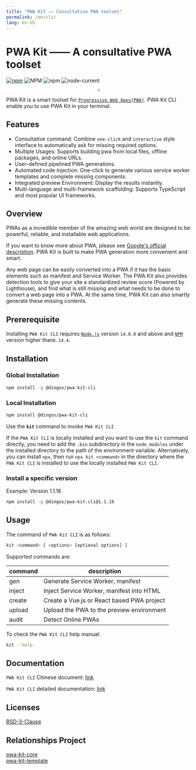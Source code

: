 ```yaml
---
title: "PWA Kit —— Consultative PWA toolset"
permalink: /en/cli/
lang: en-US
---
```


# PWA Kit —— A consultative PWA toolset

[![npm](https://img.shields.io/npm/v/@dingos/pwa-kit-cli)](https://www.npmjs.com/package/@dingos/pwa-kit-cli)
![NPM](https://img.shields.io/npm/l/@dingos/pwa-kit-cli)
![npm](https://img.shields.io/npm/dt/@dingos/pwa-kit-cli)
![node-current](https://img.shields.io/badge/node-%3E=14.0.0-green)

<div align=center>
<img src="https://chinapwa.github.io/assets/images/icon.png" style="zoom: 40%">
</div>

PWA Kit is a smart toolset for [`Progressive Web Apps(PWA)`](https://web.dev/what-are-pwas/).
PWA Kit CLI enable you to use PWA Kit in your terminal.
## Features
- Consultative command: Combine `one-click` and `interactive` style interface to automatically ask for missing required options.
- Multiple Usages: Supports building pwa from local files, offline packages, and online URLs.
- User-defined pipelined PWA generations.
- Automated code injection: One-click to generate various service worker templates and complete missing components.
- Integrated preview Environment: Display the results instantly.
- Multi-language and multi-framework scaffolding: Supports TypeScript and most popular UI frameworks.

## Overview

PWAs as a incredible member of the amazing web world are designed to be powerful, reliable, and installable web applications.

If you want to know more about PWA, please see [Google's official description](https://web.dev/progressive-web-apps/). PWA Kit is built to make PWA generation more convenient and smart.

Any web page can be easily converted into a PWA if it has the basic elements such as manifest and Service Worker. The PWA Kit also provides  detection tools to give your site a standardized review score (Powered by Lighthouse), and find what is still missing and what needs to be done to convert a web page into a PWA. At the same time, PWA Kit can also smartly generate these missing contents.

## Prererequisite

Installing `PWA Kit CLI` requires [`Node.js`](https://nodejs.org/en/download/releases/#ref-1) version `14.0.0` and above and [`NPM`](https://www.npmjs.com/package/npm) version higher than`6.14.4`.


## Installation

### Global Installation

```bash
npm install -g @dingos/pwa-kit-cli
```

### Local Installation

```bash
npm install @dingos/pwa-kit-cli
```

Use the **`kit`** command to invoke `PWA Kit CLI`

If the `PWA Kit CLI` is locally installed and you want to use the `kit` command directly, you need to add the `.bin` subdirectory in the `node_modules` under the installed directory to the path of the environment variable.
Alternatively, you can install `npx`, then run `npx kit <command>` in the directory where the `PWA Kit CLI` is installed to use the locally installed `PWA Kit CLI`.

### Install a specific version

Example: Version 1.1.16

```bash
npm install -g @dingos/pwa-kit-cli@1.1.16
```

## Usage

The command of `PWA Kit CLI` is as follows:

```bash
kit <command> [ <options> [optional options] ]
```

Supported commands are:

| command | description                              |
| ------ | ---------------------------------------   |
| gen    | Generate Service Worker, manifest         |
| inject | Inject Service Worker, manifest into HTML |
| create | Create a Vue.js or React based PWA project|
| upload | Upload the PWA to the preview environment |
| audit  | Detect Online PWAs                        |

To check the `PWA Kit CLI` help manual:

```bash
kit --help
```

## Documentation
`PWA Kit CLI` Chinese document: [link](https://chinapwa.github.io/zh/cli)

`PWA Kit CLI` detailed documentation: [link](https://chinapwa.github.io/en/cli/usage)

## Licenses

[BSD-3-Clause](https://opensource.org/licenses/BSD-3-Clause)

## Relationships Project

[pwa-kit-core](https://www.npmjs.com/package/@dingos/pwa-kit-core)  
[pwa-kit-template](https://www.npmjs.com/package/@dingos/pwa-kit-template)
